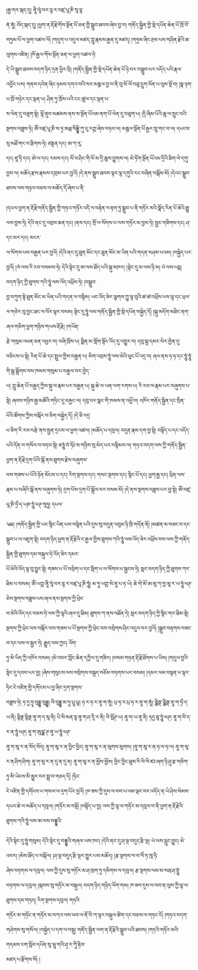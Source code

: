 ﻿  
།རྒྱ་གར་སྐད་དུ། ནཱི་ལཱཾ་བར་དྷ་ར་བཛྲ་པཱ་ཎི་སཱ་དྷ་  
ནཾ་ནཱཾ། བོད་སྐད་དུ། །ཕྱག་ན་རྡོ་རྗེ་གོས་སྔོན་པོ་ཅན་གྱི་སྒྲུབ་ཐབས་ཞེས་བྱ་བ། གནོད་སྦྱིན་གྱི་སྡེ་དཔོན་ཆེན་པོ་ཁྲོ་བོ་གཏུམ་པོ་ལ་ཕྱག་འཚལ་ལོ། །གདུག་པ་འདུལ་མཛད་ཀླུ་རྣམས་རྒྱན་དུ་མཛད། །གཏུམ་ཞིང་རྔམ་པས་གཤིན་རྗེའི་ཆ་ལུགས་འཛིན། །ཁོ་རྒྱལ་གོས་སྔོན་ཅན་ལ་ཕྱག་འཚལ་ཏེ་  
དེ་ཡི་སྒྲུབ་ཐབས་བདག་ཉིད་དྲན་ཕྱིར་བྲི། །གནོད་སྦྱིན་གྱི་སྡེ་དཔོན་ཆེན་པོ་ཉེ་བར་བསྒྲུབ་པར་འདོད་པའི་རྣལ་འབྱོར་པས། གནས་དབེན་ཞིང་ཉམས་དགའ་བའི་སར་མཎྜལ་བྱ་བ་ནི་བུ་མོ་ལོ་བཅུ་དྲུག་ལོན་པ་ལུས་སྔོ་བ། །སྣ་ཉག་པ་ཁྲོ་གཉེར་དང་ལྡན་པ། ཤིན་ཏུ་ཁྲོས་པའི་ངང་ཚུལ་དང་ལྡན་པ་  
ས་ལེན་དུ་བཅུག་སྟེ། ལྷོ་ནུབ་མཚམས་ནས་ས་སྔོན་པོའམ་ནག་པོ་ལེན་དུ་བཅུག་པ། །དྲི་ཞིམ་པོའི་ཆུ་ལ་སྲུང་བའི་སྔགས་བཟླས་ཏེ། ཨོཾ་བཛྲ་པཱ་ཎི་ས་ཏྭ་ཨརྠ་སིདྡྷི་ཀུ་རུ་རཀྵ་ཞེས་བཏབ་ལ། མཎྜལ་སྔོན་པོ་རྒྱར་ཁྲུ་གང་བ་ལ། དཔངས་སུ་མཐོ་གང་བ་རྩིགས་ཏེ། ཙནྡན་དང། ཨ་ཀ་རུ་  
དང། ཛཱ་ཏི་དང། ཨེ་ལ་དང། རམས་དང། སོ་བ་ཤིང་གི་ལོ་མ་དྲི་ཆུས་བྱུགས་ལ། མེ་ཏོག་སྔོན་པོའམ་དྲིའི་ཐིག་ལེ་དགུ་བྱས་ལ། མཆོད་རྫས་རྣམས་དགྲམ་པར་བྱའོ། །དེ་ནས་སྒྲུབ་ཐབས་ལྟར་ལྷ་དགུའི་རང་བཞིན་བསྒོམ་མོ། །དེའང་སྒྲུབ་ཐབས་ལས་གཉལ་བཅས་ལ་མཆོད་དོ་ཞེས་པ་ནི་  
  
།དཔལ་ཕྱག་ན་རྡོ་རྗེ་གནོད་སྦྱིན་གྱི་གཏའ་གཏོར་འདི་ལ་བརྟེན་ལ་རྟག་ཏུ་སྒྲུབ་པ་ནི་གཏོར་མའི་སྣོད་རིན་པོ་ཆེའི་རྒྱུ་ལས་བྱས་ཏེ། དེའི་ནང་དུ་འབྲས་ཆན་དང། །ནས་དང། གྲོ་ལ་སོགས་པ་ལས་གཏོར་མ་བྱས་ཏེ། སྤྱང་གཟིགས་དང། ཤ་དང་མར་དང། མངར་  
ལ་སོགས་པས་བརྒྱན་པར་བྱའོ། །དེའི་ནང་དུ་ཐུན་མོང་དང་ཐུན་མོང་མ་ཡིན་པའི་གདན་བཤམ་པའམ། །བསྐྱེད་པར་བྱའོ། །ལཾ་ལས་རི་རབ་བསམས་ཏེ། དེའི་སྟེང་དུ་ཨ་ལས་ཐོད་པའི་སྐུ་མཁར། །སྟེང་དུ་མ་ལས་ཉི་མ། པཾ་ལས་པདྨ། བདག་ཉིད་ཀྱི་ཐུགས་ཀའི་ཧཱུཾ་ལས་འོད་འཕྲོས་ཏེ། །བསྒྲུབ་  
བྱ་བཀུག་སྟེ་ཐུན་མོང་མ་ཡིན་པའི་གདན་ལ་བསྟིམ། ཡང་འོད་ཟེར་ལྕགས་ཀྱུ་ལྟ་བུའི་ཚ་ཚ་འཕྲོས་པས་ལྷ་དང་ཕྲལ་ལ་གཅེར་བུ་བྱང་ཐང་ལ་བོར་ལྟར་བསམ། སྟེང་དུ་ཧཱུཾ་ལས་གནོད་སྦྱིན་གྱི་སྡེ་དཔོན་བསྐྱེད་དོ། །སྐུ་མདོག་མཐིང་ནག་ཞལ་གཅིག་ཕྱག་གཉིས་གཡས་རྡོ་རྗེ། །གཡོན་  
རྩེ་གསུམ་འཕན་ཅན་འཕྱར་བ། བཞི་ཁྲོས་པ། སྨིན་མ་གློག་སྟོང་འོད་དུ་འགྱུར་བ། དབུ་སྐྲ་དམར་སེར་གྱེན་དུ་བཅིངས་པ་སྟེ། རིན་པོ་ཆེ་དང་སྤྲུལ་གྱིས་བརྒྱན་པ། མིག་འབྲས་ཧཱུཾ་ལས་མེའི་ཕུང་པོ་འདྲ་བ། ཞལ་ནས་ཧ་ཧ་དང་ཧཱུཾ་ཧཱུཾ་གི་སྒྲ་སྒྲོགས་བས་ཁམས་གསུམ་པ་བརྒྱལ་བར་བྱེད་  
པ། ཀླུ་ཆེན་པོ་བརྒྱད་ཀྱིས་སྐུ་ལ་རྣམ་པར་བརྒྱན་པ། སྐུ་ཆེ་ལ་ཡན་ལག་རགས་པ། རི་རབ་ལ་རྣམ་པར་བཞུགས་པ་སྟེ། ཞབས་གཉིས་རྒྱ་མཚོའི་གཏིང་དུ་བརྐྱང་ལ། དབུ་བར་སྣང་གི་ཁམས་ན་འཕྱོ་བ། འཁོར་གནོད་སྦྱིན་དང་སྲིན་པོའི་ཚོགས་ཀྱིས་བསྐོར་བ་ཅིག་བསྐྱེད་དོ། །དེ་ཅི་འདྲ་  
པ་ཅིག་རི་རབ་བརྩེ་ནས་སྤྱན་དྲངས་ལ་ཕྱག་འཚལ། །མཆོད་པ་དབུལ། བདུན་རྣམ་དག་བྱ་སྟེ། བསྟོད་པ་དང་འདོད་པའི་དོན་ལ་གསོལ་བ་བཏབ་སྟེ། ཇཧཱུཾ་བཾ་ཧོཿ་ས་གཉིས་སུ་མེད་པར་བསྟིམས་ལ། གཏའ་བདག་ལས་ཀྱི་གནོད་སྦྱིན་ཕྱག་ན་རྡོ་རྗེ་དྲག་པོའི་སྒོ་ནས་ཐུགས་རྗེས་བཞུགས་  
བས་གཟས་པ་པོའི་ཉོན་མོངས་པ་དང། རིག་སྔགས་དང། གསང་སྔགས་དང། སྙིང་པོ་དང། ཕྱག་རྒྱ་དང། ཕྲིན་ལས་རྣམ་པ་བཞིའི་སྒོ་ནས་བཞུགས་ཏེ། དྲག་པོས་དྲག་པོ་སྒྲོལ་བར་བསམ་མོ། །དེ་ནས་སྔགས་བཟླས་པར་བྱ་སྟེ། ཨོཾ་བཛྲ་པཱ་ཎི་ཧྲྀ་ད་ཡཎ་ཧཱུཾ་ཕཊ་སཱཧཱ། དཔལ་  
  
༄༅། །གནོད་སྦྱིན་གྱི་ཡང་སྙིང་ཡིན་པས་བསྙེན་པའི་དུས་སུ་བདུན་འབུམ་ཉི་ཁྲི་གདོན་ནོ། །མཚན་མ་བཟང་བ་དང་སྒྲུབ་པ་ལ་འཇུག་སྟེ། བདག་ཉིད་ཕྱག་ན་རྡོ་རྗེའི་ང་རྒྱལ་གྱིས་ཐུགས་ཀའི་ཧཱུཾ་ལས་འོད་ཟེར་འཕྲོས་བས་ལས་ཀྱི་གནོད་སྦྱིན་གྱི་ཐུགས་དམ་བསྐུལ་ཏེ་འོད་ཟེར་དམར་  
པོ་མེའི་འོད་ལྟ་བུ་བྱུང་སྟེ། གཟས་པ་པོ་བསྲེག་པ་དང་སྡིག་པ་ལ་སོགས་པ་སྦྱངས་ཏེ། སླར་བདག་ཉིད་ཀྱི་ཐུགས་ཀར་ཐིམ་པ་བསམ། ཨོཾ་ཡཀྵ་ནཱི་ལཱཾ་བར་དྷ་ར་བཛྲ་པཱ་ཎི་ཧཱུཾ། མ་ཧཱ་ཡཀྵ་སེ་ནཱ་པ་ཏ་ཡེ། ཆེ་གེ་མོ་ཨ་མུ་ཀ་སྱ་མཱ་ར་ཡ་ཧཱུཾ་ཕཊ་ཅེས་སྔགས་བཟླས་པས་ཞལ་ནས་སྔགས་ཀྱི་ཕྲེང་  
བ་མེའི་འོད་དང་བཅས་ཏེ་ལས་ཀྱི་ལྷའི་ཞལ་དུ་ཐིམ། ཐུགས་ཀ་ནས་འཐོན་ཏེ། སླར་བདག་ཉིད་ཀྱི་སྙིང་གར་ཐིམ་སྟེ། སྔགས་ཀྱི་ཕྲེང་བས་བསྐོར་བས་གཟས་པ་པོ་སྔགས་ཀྱི་ཕྲེང་བས་བསྲེགས་ཤིང་འདུལ་བར་བྱའོ། །སྒྲུབ་བརྟགས་བཟང་བ་དང་ལས་ལ་སྦྱར་ཏེ། རྒྱུད་ལས་ཀྱང། འོག་  
ཏུ་མེ་ཡིད་ཀྱི་འཁོར་བསམ། །མེ་འབར་ཀློང་ཆེན་དཀྱིལ་དུ་གཟིར། །བསམ་གཏན་རྡོ་རྗེ་ཐོགས་པ་ཡིས། །གདུལ་བྱའི་སྟེང་དུ་དབབ་པར་བྱ། །ཞེས་གསུངས་ལས་བསྲེགས་བསྐྲད་བཅོམ་བཏགས་པར་བསམ། །དམར་ལམ་བསྟན་པ་ལྟར་ཏིང་ངེ་འཛིན་གྱི་དགོངས་པ་བྱ་ཞིང་དྲག་སྔགས་  
བཟླས་ཏེ། ཏ་དྱ་ཧྲཱ་བུདྡྷ་བུདྡྷ། བི་བུདྡྷ་མ་ཧཱ་པྲཱ་པྟ། ཧ་ར་ཧ་ར་ནཱ་ག་ནཱཾ། པྲ་ཧ་ར་པྲ་ཧ་ར་ནཱ་ག་ནཱཾ། ཙྪིནྡ་ཙྪིནྡ་ནཱ་ག་ཧྲྀ་ད་ཡ་ནི། བྷིནྡ་བྷིནྡ་ནཱ་ག་ད་མཱ་ནི། པི་སི་མན་དྷ་ནཱ་ག་ཤ་རཱི་ར་ནི། བི་སྥོཊ་ཡ། ནཱ་ག་ཡ་ནཱ་ནི། ཏདྱ་ཐཱ་ཧཱུཾ་ཕཊ། ནཱ་ག་བི་ད་ར་ན་ཧཱུཾ་ཕཊ། ནཱ་ག་ཨུཙྪ་ཊ་ནཱ་ཡ་ཧཱུཾ་ཕཊ་  
ནཱ་ག་མཱ་ར་ན་སོད་སོད། ནཱ་ག་མཱ་ར་ན་བྱིང་བྱིང། ནཱ་ག་མཱ་ར་ན་མུགས་མུགས། །ནཱ་ག་མཱ་ར་ན་ཧ་ལ་ཧ་ལ། ནཱ་ག་མཱ་ར་ན་ཤིག་ཤིག། ནཱ་ག་མཱ་ར་ན་དུ་ན་དུ་ན། ནཱ་ག་མཱ་ར་ན་མྱོས་མྱོས། བྱིང་བྱིང་ཐུམ་རི་ལི་ལི་ཛཿ་ཞག་ཉི་ཤུ་རྩ་གཅིག་ཏུ་མི་ཡེངས་མི་མྱུར་བར་སྨྲ་བ་གཅད་དོ། །ཏིང་  
ངེ་འཛིན་གྱི་དགོངས་པ་གསལ་ལ་དྲག་པོར་བྱའོ། །ཁ་ཟས་ཀྱི་དུས་ལ་བབ་པ་འམ་ལྡང་བར་འདོད་ན་ཡེ་ཤེས་སེམས་དཔའ་ཆེ་ལ་མཆོད་པ་དབུལ། །གཏོར་མ་བསྔོ། །བསྟོད་པ་བྱ། ལས་ཀྱི་ལྷ་ལ་གཏོར་མ་དབུལ་བ་ནི་ཕྱག་ན་རྡོ་རྗེའི་ཐུགས་ཀའི་ཧཱུཾ་ལས་ཨ་ལས་བནྡྷའི་  
  
དེའི་སྟེང་དུ་ཧཱུཾ་གསུམ། དེའི་སྟེང་དུ་བནྡྷའི་གཞལ་ཡས་ཁང། །དེའི་ནང་དུ་ཤ་ལྔ་བདུད་རྩི་ལྔ། ཡཾ་ལས་རླུང་བྱུང། མེ་འབར། །མེས་ཐོད་པ་བསྐོལ། །ཤ་ལྔ་བདུད་རྩི་ལྔར་གྱུར་པས་མཆོད། །རྩ་སྔགས་ལ་བ་ལིཾ་ཏ་ཁཱ་ཧི་  
ཞེས་བཏགས་ལ་དབུལ། ལས་ཀྱི་དུས་སུ་གཏོར་མ་ཤ་ཁྲག་ཏུ་དམིགས་ལ་དབུལ། རྩ་སྔགས་ལམ་མ་སརྦ་ཤ་ཏྲཱུཾ་བཏགས་ལ་དབུལ། །སྐབས་སུ་གཏོར་མ་བསྐུལ། བདག་ཉིད་གཉིད་ལོག་གམ། ཁ་ཟས་དུས་ལ་བབ་ན་ལུས་ཀྱི་ལྷ་ལ་ཐུགས་དམ་གཏད། རིག་སྔགས་དབུལ། གཏའི་  
གཏོར་མ་གཏོང་ན་གཏོར་མ་བཀའ་ལས་ཕབ་ལ་ནོ་བི་ཀ་ལྟར་བསྐུལ་ཚིག་དང་བཅས་ལ་གཏང་ངོ། །གཏའ་བདག་གཤེགས་སུ་གསོལ། །བསྐྱེད་པ་དག་ལ་བསྡུ། གནོད་སྦྱིན་ལག་ན་རྡོ་རྗེའི་སྒྲུབ་པའི་ཐབས། །གཏའི་གཏོར་མའི་གདམས་ངག་སློབ་དཔོན་སུ་ཝཱ་གའི་ཤྭ་ར་ཀཱི་རྟིས་  
མཛད་པ་རྫོགས་སོ། །  
  
  

